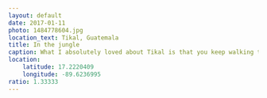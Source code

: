 ```yaml
---
layout: default
date: 2017-01-11
photo: 1484778604.jpg
location_text: Tikal, Guatemala
title: In the jungle
caption: What I absolutely loved about Tikal is that you keep walking through the jungle, and suddenly you can see a crazy super tall temple like that!
location:
    latitude: 17.2220409
    longitude: -89.6236995
ratio: 1.33333
---
```

